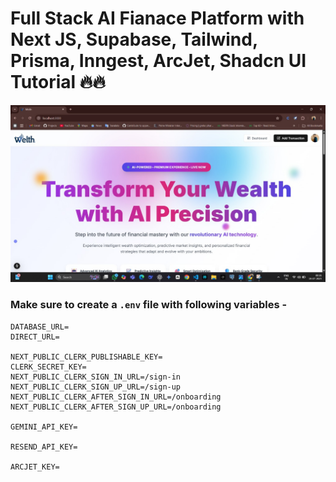 # Full Stack AI Fianace Platform with Next JS, Supabase, Tailwind, Prisma, Inngest, ArcJet, Shadcn UI Tutorial 🔥🔥

![App Screenshot](https://github.com/nikunj22-cloud/AI-FINANCE-WELTHY/raw/main/public/logo1.jpg)

### Make sure to create a `.env` file with following variables -

```
DATABASE_URL=
DIRECT_URL=

NEXT_PUBLIC_CLERK_PUBLISHABLE_KEY=
CLERK_SECRET_KEY=
NEXT_PUBLIC_CLERK_SIGN_IN_URL=/sign-in
NEXT_PUBLIC_CLERK_SIGN_UP_URL=/sign-up
NEXT_PUBLIC_CLERK_AFTER_SIGN_IN_URL=/onboarding
NEXT_PUBLIC_CLERK_AFTER_SIGN_UP_URL=/onboarding

GEMINI_API_KEY=

RESEND_API_KEY=

ARCJET_KEY=
```
